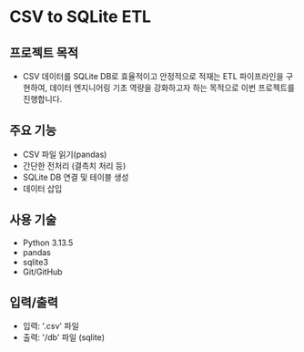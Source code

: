 # CSV to SQLite ETL
## 프로젝트 목적
- CSV 데이터를 SQLite DB로 효율적이고 안정적으로 적재는 ETL 파이프라인을 구현하여, 데이터 엔지니어링 기초 역량을 강화하고자 하는 목적으로 이번 프로젝트를 진행합니다.
## 주요 기능
- CSV 파일 읽기(pandas)
- 간단한 전처리 (결측치 처리 등)
- SQLite DB 연결 및 테이블 생성
- 데이터 삽입
## 사용 기술
- Python 3.13.5
- pandas
- sqlite3
- Git/GitHub
## 입력/출력
- 입력: '.csv' 파일
- 출력: '/db' 파일 (sqlite)
